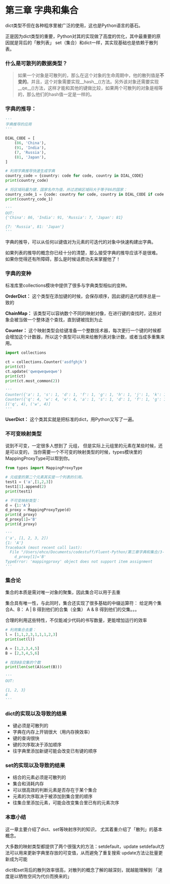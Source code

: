 # 第三章 字典和集合

dict类型不但在各种程序里被广泛的使用，这也是Python语言的基石。

正是因为dict类型的重要，Python对其的实现做了高度的优化，其中最重要的原因就是背后的「散列表」
set（集合）和dict一样，其实现基础也是依赖于散列表。


### 什么是可散列的数据类型？

> 如果一个对象是可散列的，那么在这个对象的生命周期中，他的散列值是**不变的**。并且，这个对象需要实现__hash__()方法。另外该对象还需要实现__qe__()方法，这样才能和其他的键做比较，如果两个可散列的对象是相等的，那么他们的hash值一定是一样的。

### 字典的推导：

```python
'''
字典推导的应用
'''

DIAL_CODE = [
    (86, 'China'),
    (91, 'India'),
    (7, 'Russia'),
    (81, 'Japan'),
]

# 利用字典推导快速生成字典
country_code = {country: code for code, country in DIAL_CODE}
print(country_code)

# 将区域码最为键，国家名作为值，并过滤掉区域码大于等于86的国家：
country_code_1 = {code: country for code, country in DIAL_CODE if code < 86}
print(country_code_1)

'''
OUT:
{'China': 86, 'India': 91, 'Russia': 7, 'Japan': 81}

{7: 'Russia', 81: 'Japan'}
'''
```
字典的推导，可以从任何以键值对为元素的可迭代的对象中快速构建出字典。

如果列表的推导的概念你已经十分的清楚，那么接受字典的推导应该不是很难。
如果你觉得还有所障碍，那么是时候话费功夫来掌握他了！


### 字典的变种

标准库里collections模块中提供了很多与字典类型相似的变种。

**OrderDict：**
这个类型在添加键的时候，会保存顺序，因此键的迭代顺序总是一致的

**ChainMap：**
该类型可以容纳数个不同的映射对像，在进行键的查找时，这些对象会被当做一个整体逐个查找，直到键被找到为止

**Counter：**
这个映射类型会给键准备一个整数技术器，每次更行一个键的时候都会增加这个计数器，所以这个类型可以用来给散列表对象计数，或者当成多重集来用。

```python
import collections

ct = collections.Counter('asdfghjk')
print(ct)
ct.update('qweqweqweqwe')
print(ct)
print(ct.most_common(2))

'''
Counter({'a': 1, 's': 1, 'd': 1, 'f': 1, 'g': 1, 'h': 1, 'j': 1, 'k': 1})
Counter({'q': 4, 'w': 4, 'e': 4, 'a': 1, 's': 1, 'd': 1, 'f': 1, 'g': 1, 'h': 1, 'j': 1, 'k': 1})
[('q', 4), ('w', 4)]
'''
```

**UserDict：**
这个类其实就是把标准的dict，用Python又写了一遍。


### 不可变映射类型

说到不可变，一定很多人想到了 元组，
但是实际上元组里的元素在某些时候，还是可以变的，
当你需要一个不可变的映射类型的时候，types模块里的MappingProxyType可以帮到你。

```python
from types import MappingProxyType

# 元组里的第二个元素其实是一个列表的引用。
test1 = ('a',[1,2,3])
test1[1].append(2)
print(test1)

# 不可变映射类型：
d = {1:'A'}
d_proxy = MappingProxyType(d)
print(d_proxy)
d_proxy[1]='B'
print(d_proxy)

'''
('a', [1, 2, 3, 2])
{1: 'A'}
Traceback (most recent call last):
  File "/Users/ehco/Documents/codestuff/Fluent-Python/第三章字典和集合/3-7.py", line 13, in <module>
    d_proxy[1]='B'
TypeError: 'mappingproxy' object does not support item assignment
'''
```

### 集合论

集合的本质是需对唯一对象的聚集，因此集合可以用于去重

集合具有唯一性，与此同时，集合还实现了很多基础的中缀运算符：
给定两个集合A、B：
A | B 得到他们的合集（全集）
A & B 得到他们的交集。。。

合理的利用这些特性，不仅能减少代码的书写数量，更能增加运行的效率

```python
# 利用集合去重：
l = [1,1,2,3,1,1,1,2,3]
print(set(l))

A = [1,2,3,4,5]
B = [2,3,4,5,6]

# 找到AB交集的个数
print(len(set(A)&set(B)))

'''
OUT:

{1, 2, 3}
4
'''
```


### dict的实现以及导致的结果

* 键必须是可散列的
* 字典在内存上开销很大（用内存换效率）
* 键的查询很快
* 键的次序取决于添加顺序
* 往字典里添加新键可能会改变已有键的顺序

### set的实现以及导致的结果

* 结合的元素必须是可散列的
* 集合和消耗内存
* 可以很高效的判断元素是否存在于某个集合
* 元素的次序取决于被添加到集合里的顺序
* 往集合里添加元素，可能会改变集合里已有的元素次序

### 本章小结
这一章主要介绍了dict、set等映射序列的知识，
尤其着重介绍了「散列」的基本概念。

大多数的映射类型都提供了两个很强大的方法：setdefault，update
setdefault方法可以用来更新字典里存放的可变值，从而避免了重复搜索
update方法让批量更新成为可能

dict和set背后的散列效率很高，对散列的概念了解的越深刻，就越能理解到
「速度是以牺牲空间为代价而换来的」



